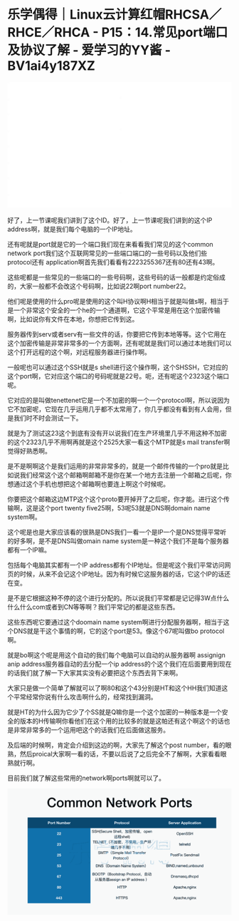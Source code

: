 # 乐学偶得｜Linux云计算红帽RHCSA／RHCE／RHCA - P15：14.常见port端口及协议了解 - 爱学习的YY酱 - BV1ai4y187XZ

![](img/73afc66bd8db2ca61e1b366b91574a9e_0.png)

好了，上一节课呢我们讲到了这个ID。好了，上一节课呢我们讲到的这个IP address啊，就是我们每个电脑的一个IP地址。

还有呢就是port就是它的一个端口我们现在来看看我们常见的这个common network port我们这个互联网常见的一些端口端口的一些号码以及他们些 protocol还有 application啊首先我们看看有2223255367还有80还有43啊。

这些呢都是一些常见的一些端口的一些号码啊，这些号码的话一般都是约定俗成的，大家一般都不会改这个号码啊，比如说22啊port number22。

他们呢是使用的什么pro呢是使用的这个叫H协议啊H相当于就是叫做s啊，相当于是一个非常这个安全的一个he的一个通道啊，它这个平常是用在这个加密传输啊，比如说你有文件在本地，你想把它传到这。

服务器传到serv或者serv有一些文件的话，你要把它传到本地等等。这个它用在这个加密传输是非常非常多的一个方面啊，还有呢就是我们可以通过本地我们可以这个打开远程的这个啊，对远程服务器进行操作啊。

一般呢也可以通过这个SSH就是s shell进行这个操作啊，这个SHSSH，它对应的这个port啊，它对应这个端口的号码呢就是22号。呃，还有呢这个2323这个端口呢。

它对应的是叫做tenettenet它是一个不加密的啊一个一个protocol啊，所以说因为它不加密呢，它现在几乎运用几乎都不太常用了，你几乎都没有看到有人会用，但是我们时不时会测试一下。

就是为了测试这23这个到底有没有开以说我们在生产环境里几乎不用这种不加密的这个2323几乎不用啊再就是这个2525大家一看这个MTP就是s mail transfer啊觉得好熟悉啊。

是不是啊啊这个是我们运用的非常非常多的，就是一个邮件传输的一个pro就是比如说我们经常这个这个邮箱啊邮箱不是你在某一个地方去注册一个邮箱之后呢，你想通过这个手机也想把这个邮箱啊也要连上啊这个时候呢。

你要把这个邮箱这边MTP这个这个proto要开掉开了之后呢，你才能。进行这个传输啊，这是这个port twenty five25啊，53呢53就是DNS啊domain name system啊。

这个呢是也是大家应该看的很熟是DNS我们一看一个是IP一个是DNS觉得平常听的好多啊，是不是DNS叫做omain name system是一种这个我们不是每个服务器都有一个IP嘛。

包括每个电脑其实都有一个IP address都有个IP地址。但是呢这个我们平常访问网页的时候，从来不会记这个IP地址。因为有时候它这服务器的话，它这个IP的话还在变。

是不是它根据这种不停的这个进行分配的。所以说我们平常都是记记得3W点什么什么什么com或者到CN等等啊？我们平常记的都是这些东西。

这些东西呢它要通过这个doomain name system啊进行分配服务器啊，相当于这个DNS就是干这个事情的啊，它的这个port是53。像这个67呢叫做bo protocol啊。

就是bo啊这个呢是用这个自动的我们每个电脑可以自动的从服务器啊 assignign anip address服务器自动的去分配一个ip address的个这个我们在后面要用到现在的话我们就了解一下大家其实没有必要把这个东西去背下来啊。

大家只是做一个简单了解就可以了啊80和这个43分别是HT和这个HH我们知道这个平常经常你说有什么攻击啊什么的，经常找到漏洞。

就是HT的为什么因为它少了个SS就是Q嘛你是一个这个加密的一种版本是一个安全的版本的H传输啊你看他们在这个用的比较多的就是这帕还有这个啊这个的话也是非常非常多的一个运用吧这个的话我们在后面做这服务。

及后端的时候啊，肯定会介绍到这边的啊，大家先了解这个post number，看的眼熟，然后proical大家啊一看的话，不要以后说了之后完全不了解啊，大家看看眼熟就行啊。

目前我们就了解这些常用的network啊ports啊就可以了。

![](img/73afc66bd8db2ca61e1b366b91574a9e_2.png)